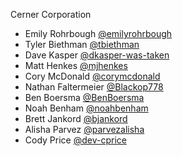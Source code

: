 Cerner Corporation

- Emily Rohrbough [@emilyrohrbough]
- Tyler Biethman [@tbiethman]
- Dave Kasper [@dkasper-was-taken]
- Matt Henkes [@mjhenkes]
- Cory McDonald [@corymcdonald]
- Nathan Faltermeier [@Blackop778]
- Ben Boersma [@BenBoersma]
- Noah Benham [@noahbenham]
- Brett Jankord [@bjankord]
- Alisha Parvez [@parvezalisha]
- Cody Price [@dev-cprice]

[@emilyrohrbough]: https://github.com/emilyrohrbough
[@tbiethman]: https://github.com/tbiethman
[@dkasper-was-taken]: https://github.com/dkasper-was-taken
[@mjhenkes]: https://github.com/mjhenkes
[@corymcdonald]: https://github.com/corymcdonald
[@Blackop778]: https://github.com/Blackop778
[@BenBoersma]: https://github.com/BenBoersma
[@noahbenham]: https://github.com/NoahBenham
[@bjankord]: https://github.com/bjankord
[@parvezalisha]: https://github.com/parvezalisha
[@dev-cprice]: https://github.com/dev-cprice

